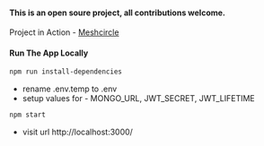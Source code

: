 #### This is an open soure project, all contributions welcome.

Project in Action - [Meshcircle](https://www.meshcircle.in/)

#### Run The App Locally

```sh
npm run install-dependencies
```

- rename .env.temp to .env
- setup values for - MONGO_URL, JWT_SECRET, JWT_LIFETIME

```sh
npm start
```

- visit url http://localhost:3000/
